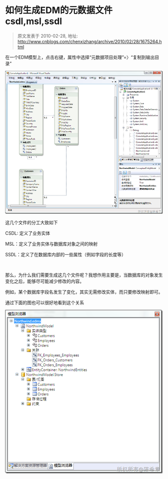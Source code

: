 # 如何生成EDM的元数据文件csdl,msl,ssdl 
> 原文发表于 2010-02-28, 地址: http://www.cnblogs.com/chenxizhang/archive/2010/02/28/1675264.html 


在一个EDM模型上，点击右键，属性中选择“元数据项目处理”=〉“复制到输出目录”

 [![image](./images/1675264-image_thumb.png "image")](http://images.cnblogs.com/cnblogs_com/chenxizhang/WindowsLiveWriter/EDMcsdlmslssdl_1008C/image_2.png) 

 这几个文件的分工大致如下

 CSDL: 定义了业务实体

 MSL：定义了业务实体与数据库对象之间的映射

 SSDL：定义了在数据库内部的一些属性（例如字段的长度等）

  

 那么，为什么我们需要生成这几个文件呢？我想作用主要是，当数据库的对象发生变化之后，能够尽可能减少修改的内容。

 例如，某个数据库字段名发生了变化，其实无需修改实体，而只要修改映射即可。

 通过下面的图也可以很好地看到这个关系

 [![image](./images/1675264-image_thumb_1.png "image")](http://images.cnblogs.com/cnblogs_com/chenxizhang/WindowsLiveWriter/EDMcsdlmslssdl_1008C/image_4.png)

